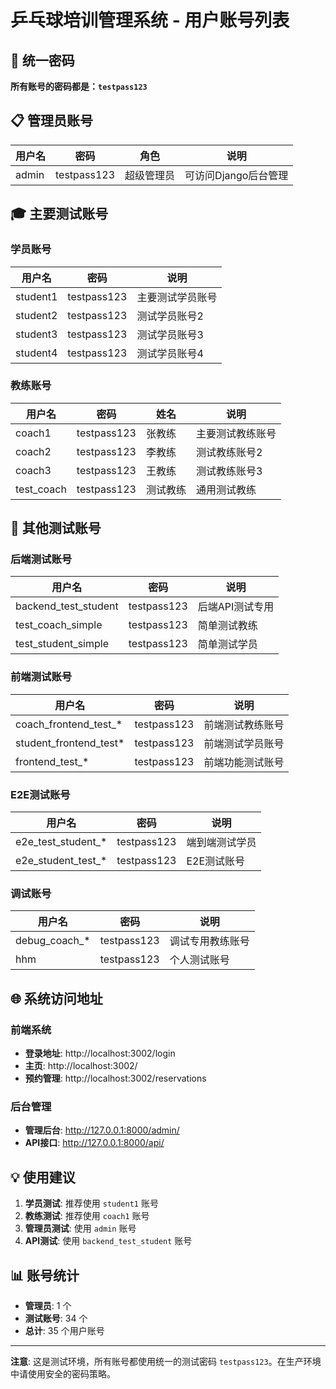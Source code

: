 # 乒乓球培训管理系统 - 用户账号列表

## 🔑 统一密码
**所有账号的密码都是：`testpass123`**

## 📋 管理员账号
| 用户名 | 密码 | 角色 | 说明 |
|--------|------|------|------|
| admin | testpass123 | 超级管理员 | 可访问Django后台管理 |

## 🎓 主要测试账号

### 学员账号
| 用户名 | 密码 | 说明 |
|--------|------|------|
| student1 | testpass123 | 主要测试学员账号 |
| student2 | testpass123 | 测试学员账号2 |
| student3 | testpass123 | 测试学员账号3 |
| student4 | testpass123 | 测试学员账号4 |

### 教练账号
| 用户名 | 密码 | 姓名 | 说明 |
|--------|------|------|------|
| coach1 | testpass123 | 张教练 | 主要测试教练账号 |
| coach2 | testpass123 | 李教练 | 测试教练账号2 |
| coach3 | testpass123 | 王教练 | 测试教练账号3 |
| test_coach | testpass123 | 测试教练 | 通用测试教练 |

## 🧪 其他测试账号

### 后端测试账号
| 用户名 | 密码 | 说明 |
|--------|------|------|
| backend_test_student | testpass123 | 后端API测试专用 |
| test_coach_simple | testpass123 | 简单测试教练 |
| test_student_simple | testpass123 | 简单测试学员 |

### 前端测试账号
| 用户名 | 密码 | 说明 |
|--------|------|------|
| coach_frontend_test_* | testpass123 | 前端测试教练账号 |
| student_frontend_test* | testpass123 | 前端测试学员账号 |
| frontend_test_* | testpass123 | 前端功能测试账号 |

### E2E测试账号
| 用户名 | 密码 | 说明 |
|--------|------|------|
| e2e_test_student_* | testpass123 | 端到端测试学员 |
| e2e_student_test_* | testpass123 | E2E测试账号 |

### 调试账号
| 用户名 | 密码 | 说明 |
|--------|------|------|
| debug_coach_* | testpass123 | 调试专用教练账号 |
| hhm | testpass123 | 个人测试账号 |

## 🌐 系统访问地址

### 前端系统
- **登录地址**: http://localhost:3002/login
- **主页**: http://localhost:3002/
- **预约管理**: http://localhost:3002/reservations

### 后台管理
- **管理后台**: http://127.0.0.1:8000/admin/
- **API接口**: http://127.0.0.1:8000/api/

## 💡 使用建议

1. **学员测试**: 推荐使用 `student1` 账号
2. **教练测试**: 推荐使用 `coach1` 账号  
3. **管理员测试**: 使用 `admin` 账号
4. **API测试**: 使用 `backend_test_student` 账号

## 📊 账号统计

- **管理员**: 1 个
- **测试账号**: 34 个
- **总计**: 35 个用户账号

---

**注意**: 这是测试环境，所有账号都使用统一的测试密码 `testpass123`。在生产环境中请使用安全的密码策略。